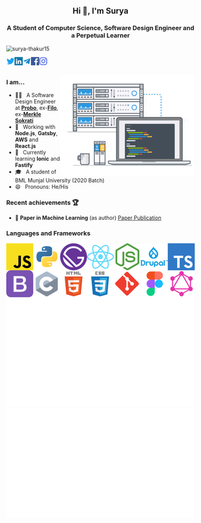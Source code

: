 <h2 align="center">Hi 👋, I'm Surya </h2>
<h3 align="center">A Student of Computer Science, Software Design Engineer and a Perpetual Learner</h3>


<p align="left"> <img src="https://komarev.com/ghpvc/?username=surya-thakur15&label=Profile%20views&color=0e75b6&style=flat" alt="surya-thakur15" /> </p>

<a href="https://twitter.com/surya_thakur15/" target="blank"><img align="left" src="assets/twitter.svg" alt="surya-thakur15" width="22px" /></a>
<a href="https://linkedin.com/in/suryathakur15/" target="blank"><img align="left" src="assets/linkedin.svg" alt="surya-thakur15" width="22px" /></a>
<a href="https://t.me/surya_thakur15">
<img align="left" alt="Surya's Telegram" width="22px" src="assets/telegram.svg" />
</a>
<a href="https://www.facebook.com/suryathakur15/" target="blank"><img align="left" src="assets/facebook.svg" alt="surya-thakur15" width="22px" /></a>
<a href="https://instagram.com/surya_thakur15" target="blank"><img align="left" src="assets/instagram.svg" alt="surya-thakur15" width="22px" /></a>
<br />
<br />

<img align="right" alt="GIF" src="assets/work.gif" width="360px"/>

### I am...

- 👨‍💻 &nbsp; A Software Design Engineer at **[Probo](https://probo.in/)**, ex-**[Filo](https://askfilo.com/)**, ex-**[Merkle Sokrati](https://www.merkleinc.com/in/)**
- 🔭 &nbsp; Working with **Node.js**, **Gatsby**, **AWS** and **React.js**
- 🌱 &nbsp; Currently learning **Ionic** and **Fastify**
- 🎓 &nbsp; A student of BML Munjal University (2020 Batch)
- 😄 &nbsp; Pronouns: He/His
<!-- - 📄 &nbsp; Get to know about my experiences in **[Resume]()** -->

### Recent achievements 🏆
- 📃 **Paper in Machine Learning** (as author) [Paper Publication](https://ieeexplore.ieee.org/abstract/document/9071525)


### Languages and Frameworks
<img align="left" src="assets/javascript.svg" />
<img align="left" src="assets/python.svg" />
<img align="left" src="assets/gatsby.svg" />
<img align="left" src="assets/react.svg" />
<img align="left" src="assets/node.svg" />
<img align="left" src="assets/drupal.svg" />
<img align="left" src="assets/typescript.svg" />
<img align="left" src="assets/bootstrap.svg" />
<img align="left" src="assets/c.svg" />
<img align="left" src="assets/html.svg" />
<img align="left" src="assets/css.svg" />
<img align="left" src="assets/git.svg" />
<img align="left" src="assets/figma.svg" />
<img align="left" src="assets/graphql.svg" />
<!-- <img align="left" src="assets/aws.svg" /> -->

<br />
<br />
<br />

<!-- ![](https://github-readme-stats.vercel.app/api?username=surya-thakur15&&show_icons=true&title_color=ffffff&icon_color=04b515&text_color=FF6600&bg_color=151515) -->

![](https://raw.githubusercontent.com/surya-thakur15/github-stats-transparent/output/generated/overview.svg)
![](https://raw.githubusercontent.com/surya-thakur15/github-stats-transparent/output/generated/languages.svg)
